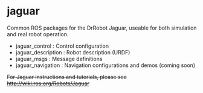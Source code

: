 jaguar
=====

Common ROS packages for the DrRobot Jaguar, useable for both simulation and
real robot operation.

 - jaguar_control : Control configuration 
 - jaguar_description : Robot description (URDF)
 - jaguar_msgs : Message definitions
 - jaguar_navigation : Navigation configurations and demos (coming soon)

<del>For Jaguar instructions and tutorials, please see http://wiki.ros.org/Robots/Jaguar</del>
